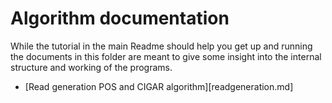 Algorithm documentation
=======================
While the tutorial in the main Readme should help you get up and running the documents in this folder are meant to give some insight into the internal structure and working of the programs.
 

- [Read generation POS and CIGAR algorithm][readgeneration.md]
